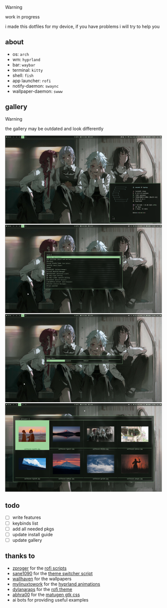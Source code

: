 > [!warning]
> work in progress
> 
> i made this dotfiles for my device, if you have problems i will try to help you

## about

- os: `arch`
- wm: `hyprland`
- bar: `waybar`
- terminal: `kitty`
- shell: `fish`
- app launcher: `rofi`
- notify-daemon: `swaync`
- wallpaper-daemon: `swww`

## gallery

> [!warning]
> the gallery may be outdated and look differently

![main](Pictures/Screenshots/main.png)
![rofi](Pictures/Screenshots/rofi.png)
![powerMenu](Pictures/Screenshots/powerMenu.png)
![wallpaperChanger](Pictures/Screenshots/wallpaperChanger.png)

## todo

- [ ] write features
- [ ] keybinds list
- [ ] add all needed pkgs
- [ ] update install guide
- [ ] update gallery

## thanks to

- [zproger](https://github.com/Zproger/) for the [rofi scripts](https://github.com/Zproger/bspwm-dotfiles/tree/main/bin)
- [sane1090](https://www.youtube.com/@sane1090x) for the [theme switcher script](https://youtu.be/PLb2lA9jBCI?si=PrIcooBkzP5Gz0YF)
- [wallhaven](https://wallhaven.cc) for the wallpapers
- [mylinuxtowork](https://github.com/mylinuxforwork) for the [hyprland animations](https://github.com/mylinuxforwork/dotfiles/tree/main/share/dotfiles/.config/hypr/conf/animations)
- [dylanaraps](https://github.com/dylanaraps) for the [rofi theme](https://github.com/dylanaraps/pywal/blob/master/pywal/templates/colors-rofi-dark.rasi)
- [abhra00](https://github.com/Abhra00) for the [matugen gtk css](https://github.com/Abhra00/Matuprland/blob/main/matugen/templates/matugen-gtk.css)
- ai bots for providing useful examples